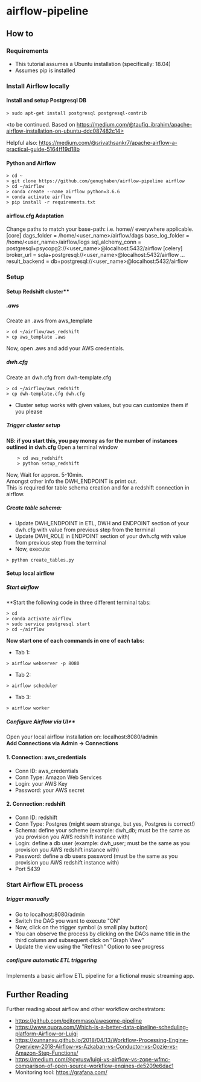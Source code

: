 # airflow-pipeline

## How to 

### Requirements
* This tutorial assumes a Ubuntu installation (specifically: 18.04)
* Assumes pip is installed

### Install Airflow locally

#### Install and setup Postgresql DB
```
> sudo apt-get install postgresql postgresql-contrib

```
<to be continued. Based on https://medium.com/@taufiq_ibrahim/apache-airflow-installation-on-ubuntu-ddc087482c14>

Helpful also: https://medium.com/@srivathsankr7/apache-airflow-a-practical-guide-5164ff19d18b

#### Python and Airflow
```
> cd ~
> git clone https://github.com/genughaben/airflow-pipeline airflow
> cd ~/airflow
> conda create --name airflow python=3.6.6
> conda activate airflow
> pip install -r requirements.txt
```

#### airflow.cfg Adaptation
Change paths to match your base-path: i.e. home/<hour-username>/ everywhere applicable.
[core]
dags_folder = /home/<user_name>/airflow/dags
base_log_folder = /home/<user_name>/airflow/logs
sql_alchemy_conn = postgresql+psycopg2://<user_name>@localhost:5432/airflow
[celery]
broker_url = sqla+postgresql://<user_name>@localhost:5432/airflow
...
result_backend = db+postgresql://<user_name>@localhost:5432/airflow


### Setup

#### Setup Redshift cluster**

##### .aws
Create an .aws from aws_template
```
> cd ~/airflow/aws_redshift
> cp aws_template .aws
```
Now, open .aws and add your AWS credentials.

##### dwh.cfg
Create an dwh.cfg from dwh-template.cfg

```
> cd ~/airflow/aws_redshift
> cp dwh-template.cfg dwh.cfg 
```
* Cluster setup works with given values, but you can customize them if you please


##### Trigger cluster setup
**NB: if you start this, you pay money as for the number of instances outlined in dwh.cfg**
Open a terminal window
```
    > cd aws_redshift
    > python setup_redshift 
```
Now, Wait for approx. 5-10min.  
Amongst other info the DWH_ENDPOINT is print out.  
This is required for table schema creation and for a redshift connection in airflow.

##### Create table schema:
* Update DWH_ENDPOINT in ETL, DWH and ENDPOINT section of your dwh.cfg with value from previous step from the terminal
* Update DWH_ROLE in ENDPOINT section of your dwh.cfg with value from previous step from the terminal
* Now, execute:
```
> python create_tables.py
```

#### Setup local airflow

##### Start airflow
**Start the following code in three different terminal tabs:
```
> cd 
> conda activate airflow
> sudo service postgresql start
> cd ~/airflow
```

**Now start one of each commands in one of each tabs:**
* Tab 1:
```
> airflow webserver -p 8080
```
* Tab 2:
```
> airflow scheduler
```
* Tab 3:
```
> airflow worker
```

##### Configure Airflow via UI**
Open your local airflow installation on: localhost:8080/admin  
**Add Connections via Admin -> Connections**

#### 1. Connection: aws_credentials
* Conn ID: aws_credentials
* Conn Type: Amazon Web Services
* Login: your AWS Key
* Password: your AWS secret

#### 2. Connection: redshift
* Conn ID: redshift
* Conn Type: Postgres (might seem strange, but yes, Postgres is correct!)
* Schema: define your scheme (example: dwh_db; must be the same as you provision you AWS redshift instance with)
* Login: define a db user (example: dwh_user; must be the same as you provision you AWS redshift instance with)
* Password: define a db users password (must be the same as you provision you AWS redshift instance with)
* Port 5439


### Start Airflow ETL process

##### trigger manually
* Go to localhost:8080/admin
* Switch the DAG you want to execute "ON"
* Now, click on the trigger symbol (a small play button)
* You can observe the process by clicking on the DAGs name title in the third column and subsequent click on "Graph View"
* Update the view using the "Refresh" Option to see progress

##### configure automatic ETL triggering

Implements a basic airflow ETL pipeline for a fictional music streaming app.


## Further Reading
Further reading about airflow and other workflow orchestrators:
* https://github.com/pditommaso/awesome-pipeline
* https://www.quora.com/Which-is-a-better-data-pipeline-scheduling-platform-Airflow-or-Luigi
* https://xunnanxu.github.io/2018/04/13/Workflow-Processing-Engine-Overview-2018-Airflow-vs-Azkaban-vs-Conductor-vs-Oozie-vs-Amazon-Step-Functions/
* https://medium.com/@cyrusv/luigi-vs-airflow-vs-zope-wfmc-comparison-of-open-source-workflow-engines-de5209e6dac1
* Monitoring tool: https://grafana.com/